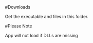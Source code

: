 #Downloads

Get the executable and files in this folder.

#Please Note

App will not load if DLLs are missing
